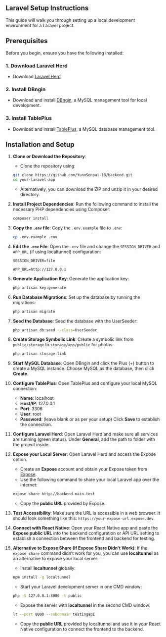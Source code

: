 ## Laravel Setup Instructions

This guide will walk you through setting up a local development environment for a Laravel project.

## Prerequisites

Before you begin, ensure you have the following installed:

### 1. **Download Laravel Herd**

- Download [Laravel Herd](https://herd.laravel.com/windows)

### 2. **Install DBngin**

- Download and install [DBngin](https://dbngin.com/), a MySQL management tool for local development.

### 3. **Install TablePlus**

- Download and install [TablePlus](https://tableplus.com/download/), a MySQL database management tool.

## Installation and Setup

1. **Clone or Download the Repository**: 
    - Clone the repository using:
    ```bash
    git clone https://github.com/YunoSenpai-18/backend.git
    cd your-laravel-app
    ```
    - Alternatively, you can download the ZIP and unzip it in your desired directory.

2. **Install Project Dependencies**: Run the following command to install the necessary PHP dependencies using Composer:
    ```bash
    composer install
    ```

3. **Copy the `.env` file**: Copy the `.env.example` file to `.env`:
    ```bash
    cp .env.example .env
    ```

4. **Edit the `.env` File**: Open the `.env` file and change the `SESSION_DRIVER` and `APP_URL` (if using localtunnel) configuration:
    ```plaintext
    SESSION_DRIVER=file
    ```

    ```plaintext
    APP_URL=http://127.0.0.1
    ```

5. **Generate Application Key**: Generate the application key:
    ```bash
    php artisan key:generate
    ```

6. **Run Database Migrations**: Set up the database by running the migrations:
    ```bash
    php artisan migrate
    ```

7. **Seed the Database**: Seed the database with the UserSeeder:
    ```bash
    php artisan db:seed --class=UserSeeder
    ```

8. **Create Storage Symbolic Link**: Create a symbolic link from `public/storage` to `storage/app/public` for photos:
    ```bash
    php artisan storage:link
    ```

8. **Start MySQL Database**: Open DBngin and click the Plus (+) button to create a MySQL instance. Choose MySQL as the database, then click **Create**.

9. **Configure TablePlus**: Open TablePlus and configure your local MySQL connection:
    - **Name**: localhost
    - **Host/IP**: 127.0.0.1
    - **Port**: 3306
    - **User**: root
    - **Password**: (leave blank or as per your setup)
    Click **Save** to establish the connection.

10. **Configure Laravel Herd**: Open Laravel Herd and make sure all services are running (green status). Under **General**, add the path to folder with the project inside.

11. **Expose your Local Server**: Open Laravel Herd and access the Expose option.
    - Create an **Expose** account and obtain your Expose token from [Expose](https://expose.dev/).
    - Use the following command to share your local Laravel app over the internet:
    ```bash
    expose share http://backend-main.test
    ```
    - Copy the **public URL** provided by Expose.

12. **Test Accessibility**: Make sure the URL is accessible in a web browser. It should look something like this: `https://your-expose-url.expose.dev`.

13. **Connect with React Native**: Open your React Native app and paste the **Expose public URL** into the backend configuration or API URL setting to establish a connection between the frontend and backend for testing.

14. **Alternative to Expose Share (If Expose Share Didn't Work)**: 
    If the `expose share` command didn’t work for you, you can use **localtunnel** as an alternative to expose your local server:
    - Install **localtunnel** globally:
    ```bash
    npm install -g localtunnel
    ```

    - Start your Laravel development server in one CMD window:
    ```bash
    php -S 127.0.0.1:8000 -t public
    ```

    - Expose the server with **localtunnel** in the second CMD window: 
    ```bash
    lt --port 8000 --subdomain testingapi
    ```

    - Copy the **public URL** provided by localtunnel and use it in your React Native configuration to connect the frontend to the backend.
